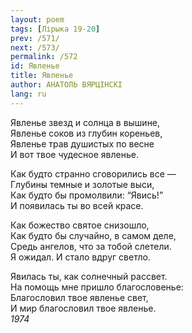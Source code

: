 ```yaml
---
layout: poem
tags: [Лірыка 19-20]
prev: /571/
next: /573/
permalink: /572
id: Явленье
title: Явленье
author: АНАТОЛЬ ВЯРЦІНСКІ
lang: ru
---
```



Явленье звезд и солнца в вышине,  
Явленье соков из глубин кореньев,  
Явленье трав душистых по весне  
И вот твое чудесное явленье.  

Как будто странно сговорились все —  
Глубины темные и золотые выси,  
Как будто бы промолвили: “Явись!”  
И появилась ты во всей красе.  

Как божество святое снизошло,  
Как будто бы случайно, в самом деле,  
Средь ангелов, что за тобой слетели.  
Я ожидал. И стало вдруг светло.  

Явилась ты, как солнечный рассвет.  
На помощь мне пришло благословенье:  
Благословил твое явленье свет,  
И мир благословил твое явленье.  
*1974*  
